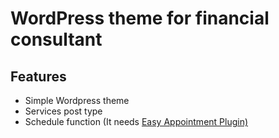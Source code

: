 # WordPress theme for financial consultant

## Features
- Simple Wordpress theme
- Services post type
- Schedule function (It needs <a href="https://wordpress.org/plugins/easy-appointments/">Easy Appointment Plugin)
